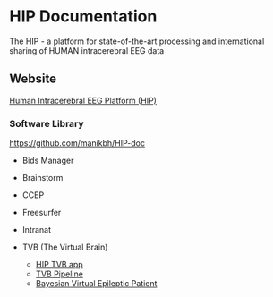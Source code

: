 # HIP Documentation

The HIP - a platform for state-of-the-art processing and international sharing of HUMAN intracerebral EEG data


## Website
[Human Intracerebral EEG Platform (HIP)](https://www.humanbrainproject.eu/en/medicine/human-intracerebral-eeg-platform/)


### Software Library

https://github.com/manikbh/HIP-doc
- Bids Manager
- Brainstorm
- CCEP
- Freesurfer
- Intranat

- TVB (The Virtual Brain)
  - [HIP TVB app](https://github.com/ins-amu/hip-tvb-app)
  - [TVB Pipeline](https://github.com/ins-amu/tvb-pipeline)
  - [Bayesian Virtual Epileptic Patient](https://github.com/ins-amu/BVEP)

